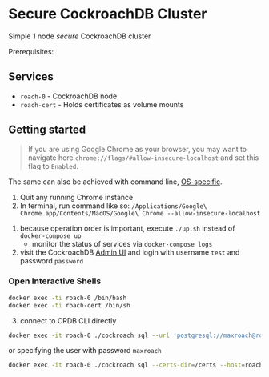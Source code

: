 # Secure CockroachDB Cluster
Simple 1 node *secure* CockroachDB cluster

Prerequisites:

## Services
* `roach-0` - CockroachDB node
* `roach-cert` - Holds certificates as volume mounts

## Getting started
>If you are using Google Chrome as your browser, you may want to navigate here `chrome://flags/#allow-insecure-localhost` and set this flag to `Enabled`.

The same can also be achieved with command line, [OS-specific](http://www.chromium.org/developers/how-tos/run-chromium-with-flags).
1. Quit any running Chrome instance
2. In terminal, run command like so: `/Applications/Google\ Chrome.app/Contents/MacOS/Google\ Chrome --allow-insecure-localhost`

1) because operation order is important, execute `./up.sh` instead of `docker-compose up`
   - monitor the status of services via `docker-compose logs`
2) visit the CockroachDB [Admin UI](https://localhost:8080) and login with username `test` and password `password`

### Open Interactive Shells
```bash
docker exec -ti roach-0 /bin/bash
docker exec -ti roach-cert /bin/sh
```

3) connect to CRDB CLI directly

```bash
docker exec -it roach-0 ./cockroach sql --url 'postgresql://maxroach@roach-0:26257?sslert=/certs/client.maxroach.crt&sslkey=/certs/client.maxroach.key&sslmode=verify-full&sslrootcert=/certs/ca.crt' --database movr
```

or specifying the user with password `maxroach`

```bash
docker exec -it roach-0 ./cockroach sql --certs-dir=/certs --host=roach-0:26257 --user=maxroach
```
